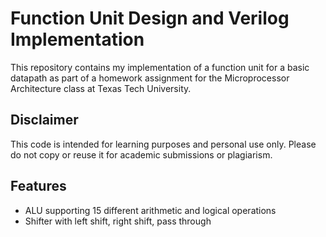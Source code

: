 # Function Unit Design and Verilog Implementation

This repository contains my implementation of a function unit for a basic datapath as part of a homework assignment for the Microprocessor Architecture class at Texas Tech University.

## Disclaimer
This code is intended for learning purposes and personal use only. Please do not copy or reuse it for academic submissions or plagiarism.

## Features
- ALU supporting 15 different arithmetic and logical operations
- Shifter with left shift, right shift, pass through

